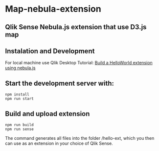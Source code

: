 # Map-nebula-extension

## Qlik Sense Nebula.js extension that use D3.js map

## Instalation and Development
For local machine use Qlik Desktop
Tutorial:
[Build a HelloWorld extension using nebula.js](https://qlik.dev/extend/extend-quickstarts/first-extension/#create-a-project)

## Start the development server with:
```
npm install
npm run start
```
## Build and upload extension
```
npm run build
npm run sense
```
The command generates all files into the folder /hello-ext, which you then can use as an extension in your choice of Qlik Sense.

